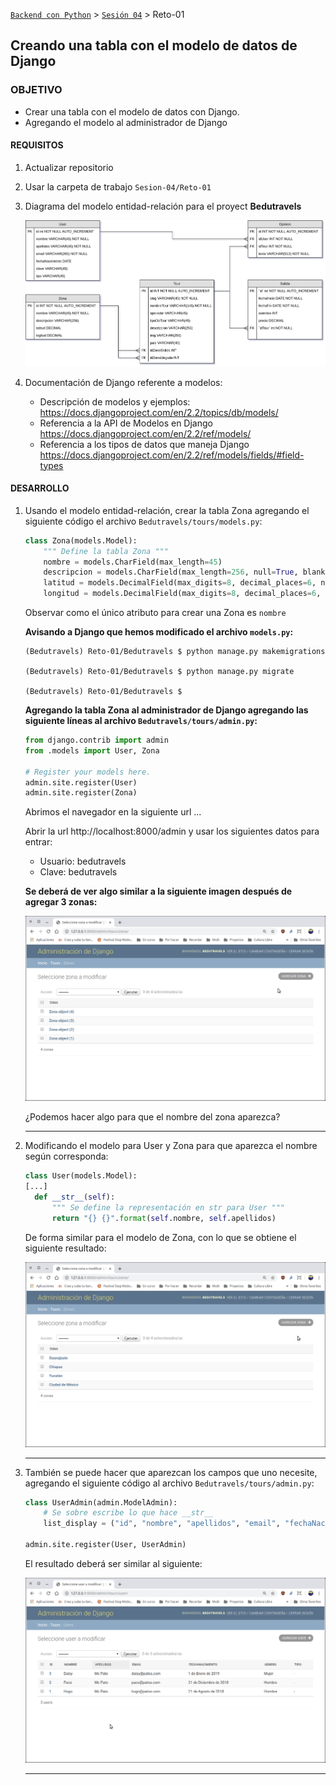 [`Backend con Python`](../../Readme.md) > [`Sesión 04`](../Readme.md) > Reto-01
## Creando una tabla con el modelo de datos de Django

### OBJETIVO
- Crear una tabla con el modelo de datos con Django.
- Agregando el modelo al administrador de Django

#### REQUISITOS
1. Actualizar repositorio
1. Usar la carpeta de trabajo `Sesion-04/Reto-01`
1. Diagrama del modelo entidad-relación para el proyect __Bedutravels__

   ![Modelo entidad-relación para Bedutravels](assets/bedutravels-modelo-er.png)

1. Documentación de Django referente a modelos:
   - Descripción de modelos y ejemplos: https://docs.djangoproject.com/en/2.2/topics/db/models/
   - Referencia a la API de Modelos en Django https://docs.djangoproject.com/en/2.2/ref/models/
   - Referencia a los tipos de datos que maneja Django https://docs.djangoproject.com/en/2.2/ref/models/fields/#field-types

#### DESARROLLO
1. Usando el modelo entidad-relación, crear la tabla Zona agregando el siguiente código el archivo `Bedutravels/tours/models.py`:

   ```python
   class Zona(models.Model):
       """ Define la tabla Zona """
       nombre = models.CharField(max_length=45)
       descripcion = models.CharField(max_length=256, null=True, blank=True)
       latitud = models.DecimalField(max_digits=8, decimal_places=6, null=True, blank=True)
       longitud = models.DecimalField(max_digits=8, decimal_places=6, null=True, blank=True)
   ```
   Observar como el único atributo para crear una Zona es `nombre`

   __Avisando a Django que hemos modificado el archivo `models.py`:__

   ```console
   (Bedutravels) Reto-01/Bedutravels $ python manage.py makemigrations

   (Bedutravels) Reto-01/Bedutravels $ python manage.py migrate

   (Bedutravels) Reto-01/Bedutravels $
   ```

   __Agregando la tabla Zona al administrador de Django agregando las siguiente líneas al archivo `Bedutravels/tours/admin.py`:__

   ```python
   from django.contrib import admin
   from .models import User, Zona

   # Register your models here.
   admin.site.register(User)
   admin.site.register(Zona)
   ```
   Abrimos el navegador en la siguiente url ...

   Abrir la url http://localhost:8000/admin y usar los siguientes datos para entrar:
   - Usuario: bedutravels
   - Clave: bedutravels

   __Se deberá de ver algo similar a la siguiente imagen después de agregar 3 zonas:__

   ![Django Admin](assets/admin-01.png)

   ¿Podemos hacer algo para que el nombre del zona aparezca?
   ***

1. Modificando el modelo para User y Zona para que aparezca el nombre según corresponda:

   ```python
   class User(models.Model):
   [...]
     def __str__(self):
         """ Se define la representación en str para User """
         return "{} {}".format(self.nombre, self.apellidos)   
   ```
   De forma similar para el modelo de Zona, con lo que se obtiene el siguiente resultado:

   ![Django admin con nombres en cada registro de modelos](assets/admin-02.png)
   ***

1. También se puede hacer que aparezcan los campos que uno necesite, agregando el siguiente código al archivo `Bedutravels/tours/admin.py`:

   ```python
   class UserAdmin(admin.ModelAdmin):
       # Se sobre escribe lo que hace __str__
       list_display = ("id", "nombre", "apellidos", "email", "fechaNacimiento", "genero", "tipo")

   admin.site.register(User, UserAdmin)
   ```
   El resultado deberá ser similar al siguiente:

   ![Diango admin modelo mostrando campos personalizados](assets/admin-03.png)
   ***

